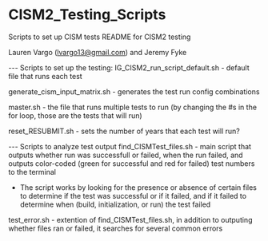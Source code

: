 # CISM2_Testing_Scripts
Scripts to set up CISM tests
README for CISM2 testing 

Lauren Vargo (lvargo13@gmail.com) and Jeremy Fyke

--- Scripts to set up the testing: 
IG_CISM2_run_script_default.sh - default file that runs each test

generate_cism_input_matrix.sh - generates the test run config combinations

master.sh - the file that runs multiple tests to run (by changing the #s in the for loop, those are the tests that will run)

reset_RESUBMIT.sh - sets the number of years that each test will run? 



--- Scripts to analyze test output
find_CISMTest_files.sh - main script that outputs whether run was successfull or failed, when the run failed, and outputs color-coded (green for successful and red for failed) test numbers to the terminal
- The script works by looking for the presence or absence of certain files to determine if the test was successful or if it failed, and if it failed to determine when (build, initialization, or run) the test failed

test_error.sh - extention of find_CISMTest_files.sh, in addition to outputing whether files ran or failed, it searches for several common errors 
